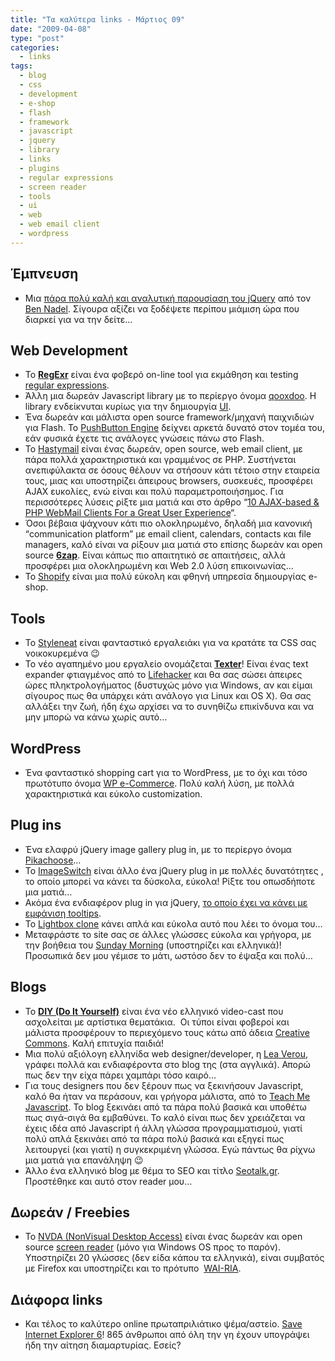 ```yaml
---
title: "Τα καλύτερα links - Μάρτιος 09"
date: "2009-04-08"
type: "post"
categories:
  - links
tags:
  - blog
  - css
  - development
  - e-shop
  - flash
  - framework
  - javascript
  - jquery
  - library
  - links
  - plugins
  - regular expressions
  - screen reader
  - tools
  - ui
  - web
  - web email client
  - wordpress
---
```


## Έμπνευση

* Μια [πάρα πολύ καλή και αναλυτική παρουσίαση του jQuery](http://www.bennadel.com/resources/presentations/jquery/video/index.htm "jQuery presentation") από τον [Ben Nadel](http://www.bennadel.com/ "Ben Nadel"). Σίγουρα αξίζει να ξοδέψετε περίπου μιάμιση ώρα που διαρκεί για να την δείτε&#8230;

## Web Development

* To [**RegExr**](http://www.gskinner.com/RegExr/ "Online Regular Expression Testing Tool") είναι ένα φοβερό on-line tool για εκμάθηση και testing [regular expressions](http://en.wikipedia.org/wiki/Regular_expression "Regulat expressions in Wiki").
* Άλλη μια δωρεάν Javascript library με το περίεργο όνομα [qooxdoo](http://qooxdoo.org/ "qooxdoo Javascript library"). Η library ενδείκνυται κυρίως για την δημιουργία [UI](http://en.wikipedia.org/wiki/User_interface "User Interface").
* Ένα δωρεάν και μάλιστα open source framework/μηχανή παιχνιδιών για Flash. To [PushButton Engine](http://pushbuttonengine.com/ "PushButton Flash Engine") δείχνει αρκετά δυνατό στον τομέα του, εάν φυσικά έχετε τις ανάλογες γνώσεις πάνω στο Flash.
* Το [Hastymail](http://www.hastymail.org/ "Hastymail") είναι ένας δωρεάν, open source, web email client, με πάρα πολλά χαρακτηριστικά και γραμμένος σε PHP. Συστήνεται ανεπιφύλακτα σε όσους θέλουν να στήσουν κάτι τέτοιο στην εταιρεία τους, μιας και υποστηρίζει άπειρους browsers, συσκευές, προσφέρει AJAX ευκολίες, ενώ είναι και πολύ παραμετροποιήσημος. Για περισσότερες λύσεις ρίξτε μια ματιά και στο άρθρο &#8220;[10 AJAX-based & PHP WebMail Clients For a Great User Experience](http://www.noupe.com/ajax/10-ajax-webmail-clients.html "10 AJAX-based & PHP WebMail Clients For a Great User Experience")&#8220;.
* Όσοι βέβαια ψάχνουν κάτι πιο ολοκληρωμένο, δηλαδή μια κανονική &#8220;communication platform&#8221; με email client, calendars, contacts και file managers, καλό είναι να ρίξουν μια ματιά στο επίσης δωρεάν και open source **[6zap](http://www.6zap.com/ "6zap Open source Web 2.0 E-mail, Calendar, Contacts")**. Είναι κάπως πιο απαιτητικό σε απαιτήσεις, αλλά προσφέρει μια ολοκληρωμένη και Web 2.0 λύση επικοινωνίας&#8230;
* Το [Shopify](http://www.shopify.com/ "Shopify") είναι μια πολύ εύκολη και φθηνή υπηρεσία δημιουργίας e-shop.

## Tools

* Το [Styleneat](http://styleneat.com/ "Styleneat") είναι φανταστικό εργαλειάκι για να κρατάτε τα CSS σας νοικοκυρεμένα 😉
* Το νέο αγαπημένο μου εργαλείο ονομάζεται **[Texter](http://lifehacker.com/software/texter/lifehacker-code-texter-windows-238306.php "Texter text expander")**! Είναι ένας text expander φτιαγμένος από το [Lifehacker](http://lifehacker.com/ "Lifehacker site") και θα σας σώσει άπειρες ώρες πληκτρολογήματος (δυστυχώς μόνο για Windows, αν και είμαι σίγουρος πως θα υπάρχει κάτι ανάλογο για Linux και OS X). Θα σας αλλάξει την ζωή, ήδη έχω αρχίσει να το συνηθίζω επικίνδυνα και να μην μπορώ να κάνω χωρίς αυτό&#8230;

## WordPress

  * Ένα φανταστικό shopping cart για το WordPress, με το όχι και τόσο πρωτότυπο όνομα [WP e-Commerce](http://www.instinct.co.nz/e-commerce/ "WP e-Commerce WordPress plug in"). Πολύ καλή λύση, με πολλά χαρακτηριστικά και εύκολο customization.

## Plug ins

* Ένα ελαφρύ jQuery image gallery plug in, με το περίεργο όνομα [Pikachoose](http://pikachoose.com/ "Pikachoose")&#8230;
* Το [ImageSwitch](http://www.hieu.co.uk/blog/index.php/imageswitch/ "ImageSwitch jQuery plug in") είναι άλλο ένα jQuery plug in με πολλές δυνατότητες , το οποίο μπορεί να κάνει τα δύσκολα, εύκολα! Ρίξτε του οπωσδήποτε μια ματιά&#8230;
* Ακόμα ένα ενδιαφέρον plug in για jQuery, [το οποίο έχει να κάνει με εμφάνιση tooltips](http://craigsworks.com/projects/qtip/ "qTip jQuery plug in").
* Το [Lightbox clone](http://www.no-margin-for-errors.com/projects/prettyPhoto-jquery-lightbox-clone/ "Lightbox clone") κάνει απλά και εύκολα αυτό που λέει το όνομα του&#8230;
* Μεταφράστε το site σας σε άλλες γλώσσες εύκολα και γρήγορα, με την βοήθεια του [Sunday Morning](http://sundaymorning.jaysalvat.com/ "Sunday Morning") (υποστηρίζει και ελληνικά)! Προσωπικά δεν μου γέμισε το μάτι, ωστόσο δεν το έψαξα και πολύ&#8230;

## Blogs

* To [**DIY (Do It Yourself)**](http://www.diy-productions.com/ "DIY Do It Yourself video cast") είναι ένα νέο ελληνικό video-cast που ασχολείται με αρτίστικα θεματάκια.  Οι τύποι είναι φοβεροί και μάλιστα προσφέρουν το περιεχόμενο τους κάτω από άδεια [Creative Commons](http://creativecommons.org/licenses/by-nc-sa/3.0/gr/ "Creative Commons (Gr)"). Καλή επιτυχία παιδιά!
* Μια πολύ αξιόλογη ελληνίδα web designer/developer, η [Lea Verou](http://leaverou.me/ "Lea Verou blog"), γράφει πολλά και ενδιαφέροντα στο blog της (στα αγγλικά). Απορώ πως δεν την είχα πάρει χαμπάρι τόσο καιρό&#8230;
* Για τους designers που δεν ξέρουν πως να ξεκινήσουν Javascript, καλό θα ήταν να περάσουν, και γρήγορα μάλιστα, από το [Teach Me Javascript](http://teachmejavascript.com/ "Teach Me Javascript"). To blog ξεκινάει από τα πάρα πολύ βασικά και υποθέτω πως σιγά-σιγά θα εμβαθύνει. Το καλό είναι πως δεν χρειάζεται να έχεις ιδέα από Javascript ή άλλη γλώσσα προγραμματισμού, γιατί πολύ απλά ξεκινάει από τα πάρα πολύ βασικά και εξηγεί πως λειτουργεί (και γιατί) η συγκεκριμένη γλώσσα. Εγώ πάντως θα ρίχνω μια ματιά για επανάληψη 😉
* Άλλο ένα ελληνικό blog με θέμα το SEO και τίτλο [Seotalk.gr](http://www.seotalk.gr/ "Seotalk.gr"). Προστέθηκε και αυτό στον reader μου&#8230;

## Δωρεάν / Freebies

* Το [NVDA (NonVisual Desktop Access)](http://www.nvda-project.org/ "NBDA (NonVisual Desktop Access) project") είναι ένας δωρεάν και open source [screen reader](http://en.wikipedia.org/wiki/Screen_reader "Screen Reader in Wiki") (μόνο για Windows OS προς το παρόν). Υποστηρίζει 20 γλώσσες (δεν είδα κάπου τα ελληνικά), είναι συμβατός με Firefox και υποστηρίζει και το πρότυπο  [WAI-RIA](http://www.w3.org/TR/wai-aria/ "Accessible Rich Internet Applications (WAI-ARIA) 1.0").

## Διάφορα links

* Και τέλος το καλύτερο online πρωταπριλιάτικο ψέμα/αστείο. [Save Internet Explorer 6](http://www.saveie6.com/ "Save IE 6")! 865 άνθρωποι από όλη την γη έχουν υπογράψει ήδη την αίτηση διαμαρτυρίας. Εσείς?
